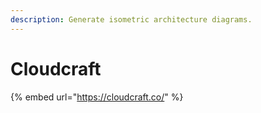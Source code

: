 ```yaml
---
description: Generate isometric architecture diagrams.
---
```


# Cloudcraft

{% embed url="https://cloudcraft.co/" %}



